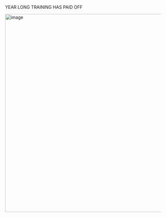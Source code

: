 YEAR LONG TRAINING HAS PAID OFF

<img width="641" alt="image" src="https://github.com/pas-trop-de-zele/AOC/assets/67793141/a68c449c-07c6-4533-a253-cc23e38dd373">
